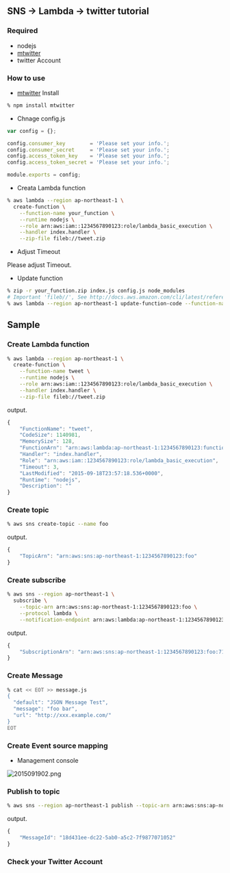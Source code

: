 ## SNS -> Lambda -> twitter tutorial

### Required

- nodejs
- [mtwitter](https://www.npmjs.com/package/mtwitter)
- twitter Account

### How to use

- [mtwitter](https://www.npmjs.com/package/mtwitter) Install

```sh
% npm install mtwitter
```

- Chnage config.js

```javascript
var config = {};

config.consumer_key        = 'Please set your info.';
config.consumer_secret     = 'Please set your info.';
config.access_token_key    = 'Please set your info.';
config.access_token_secret = 'Please set your info.';

module.exports = config;
```

- Creata Lambda function

```sh
% aws lambda --region ap-northeast-1 \
  create-function \
    --function-name your_function \
    --runtime nodejs \
    --role arn:aws:iam::1234567890123:role/lambda_basic_execution \
    --handler index.handler \
    --zip-file fileb://tweet.zip 
```

- Adjust Timeout

Please adjust Timeout.

- Update function

```sh
% zip -r your_function.zip index.js config.js node_modules
# Important 'fileb//', See http://docs.aws.amazon.com/cli/latest/reference/lambda/update-function-code.html.
% aws lambda --region ap-northeast-1 update-function-code --function-name your_function --zip-file fileb://your_function.zip 
```

## Sample

### Create Lambda function

```sh
% aws lambda --region ap-northeast-1 \
  create-function \
    --function-name tweet \
    --runtime nodejs \
    --role arn:aws:iam::1234567890123:role/lambda_basic_execution \
    --handler index.handler \
    --zip-file fileb://tweet.zip 
```

output.

```javascript
{
    "FunctionName": "tweet", 
    "CodeSize": 1140981, 
    "MemorySize": 128, 
    "FunctionArn": "arn:aws:lambda:ap-northeast-1:1234567890123:function:tweet", 
    "Handler": "index.handler", 
    "Role": "arn:aws:iam::1234567890123:role/lambda_basic_execution", 
    "Timeout": 3, 
    "LastModified": "2015-09-18T23:57:18.536+0000", 
    "Runtime": "nodejs", 
    "Description": ""
}
```

### Create topic

```sh
% aws sns create-topic --name foo
```

output.

```javascript
{
    "TopicArn": "arn:aws:sns:ap-northeast-1:1234567890123:foo"
}
```

### Create subscribe

```sh
% aws sns --region ap-northeast-1 \
  subscribe \
    --topic-arn arn:aws:sns:ap-northeast-1:1234567890123:foo \
    --protocol lambda \
    --notification-endpoint arn:aws:lambda:ap-northeast-1:1234567890123:function:tweet
```

output.

```javascript
{
    "SubscriptionArn": "arn:aws:sns:ap-northeast-1:1234567890123:foo:714e76d4-9ac0-4b76-aece-124b1aaef68b"
}
```

### Create Message

```sh
% cat << EOT >> message.js
{ 
  "default": "JSON Message Test",
  "message": "foo bar",
  "url": "http://xxx.example.com/"
}
EOT
```
### Create Event source mapping

- Management console

![2015091902.png](https://qiita-image-store.s3.amazonaws.com/0/87189/b956061d-3fd1-cf1b-8dd1-e48ce87eddd0.png "2015091902.png")

### Publish to topic

```sh
% aws sns --region ap-northeast-1 publish --topic-arn arn:aws:sns:ap-northeast-1:1234567890123:foo --subject "hello lambda\!\!" --message file://message.js
```

output.

```javascript
{
    "MessageId": "18d431ee-dc22-5ab0-a5c2-7f9877071052"
}
```

### Check your Twitter Account

